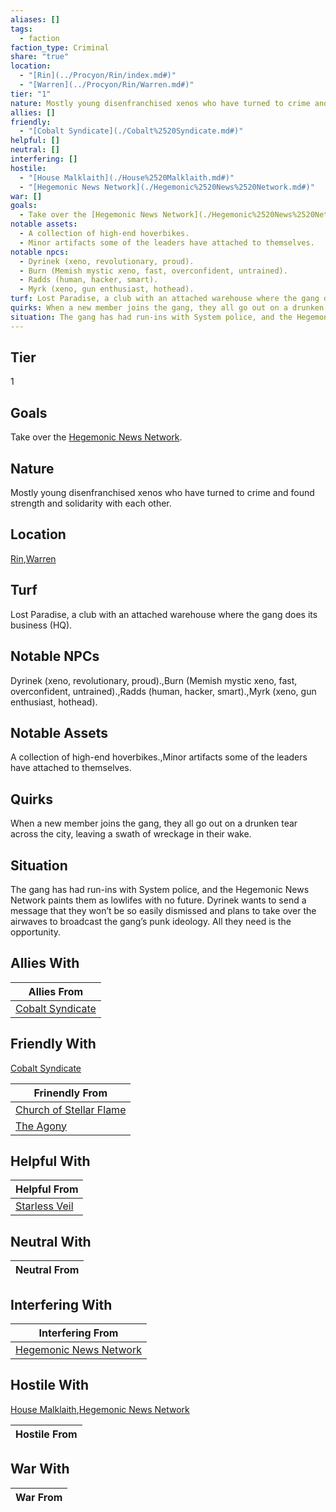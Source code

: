 ```yaml
---
aliases: []
tags:
  - faction
faction_type: Criminal
share: "true"
location:
  - "[Rin](../Procyon/Rin/index.md#)"
  - "[Warren](../Procyon/Rin/Warren.md#)"
tier: "1"
nature: Mostly young disenfranchised xenos who have turned to crime and found strength and solidarity with each other.
allies: []
friendly:
  - "[Cobalt Syndicate](./Cobalt%2520Syndicate.md#)"
helpful: []
neutral: []
interfering: []
hostile:
  - "[House Malklaith](./House%2520Malklaith.md#)"
  - "[Hegemonic News Network](./Hegemonic%2520News%2520Network.md#)"
war: []
goals:
  - Take over the [Hegemonic News Network](./Hegemonic%2520News%2520Network.md#).
notable assets:
  - A collection of high-end hoverbikes.
  - Minor artifacts some of the leaders have attached to themselves.
notable npcs:
  - Dyrinek (xeno, revolutionary, proud).
  - Burn (Memish mystic xeno, fast, overconfident, untrained).
  - Radds (human, hacker, smart).
  - Myrk (xeno, gun enthusiast, hothead).
turf: Lost Paradise, a club with an attached warehouse where the gang does its business (HQ).
quirks: When a new member joins the gang, they all go out on a drunken tear across the city, leaving a swath of wreckage in their wake.
situation: The gang has had run-ins with System police, and the Hegemonic News Network paints them as lowlifes with no future. Dyrinek wants to send a message that they won’t be so easily dismissed and plans to take over the airwaves to broadcast the gang’s punk ideology. All they need is the opportunity.
---
```

## Tier

1

## Goals

Take over the [Hegemonic News Network](Factions/Hegemonic%20News%20Network.md).

## Nature

Mostly young disenfranchised xenos who have turned to crime and found strength and solidarity with each other.

## Location

[Rin](../Procyon/Rin/index.md.md#),[Warren](../Procyon/Rin/Warren.md.md#)

## Turf

Lost Paradise, a club with an attached warehouse where the gang does its business (HQ).

## Notable NPCs

Dyrinek (xeno, revolutionary, proud).,Burn (Memish mystic xeno, fast, overconfident, untrained).,Radds (human, hacker, smart).,Myrk (xeno, gun enthusiast, hothead).

## Notable Assets

A collection of high-end hoverbikes.,Minor artifacts some of the leaders have attached to themselves.

## Quirks

When a new member joins the gang, they all go out on a drunken tear across the city, leaving a swath of wreckage in their wake.

## Situation

The gang has had run-ins with System police, and the Hegemonic News Network paints them as lowlifes with no future. Dyrinek wants to send a message that they won’t be so easily dismissed and plans to take over the airwaves to broadcast the gang’s punk ideology. All they need is the opportunity.

## Allies With



| Allies From                                        |
| -------------------------------------------------- |
| [Cobalt Syndicate](./Cobalt%2520Syndicate.md.md#) |


## Friendly With

[Cobalt Syndicate](./Cobalt%2520Syndicate.md.md#)

| Frinendly From                                                   |
| ---------------------------------------------------------------- |
| [Church of Stellar Flame](./Church%20of%20Stellar%20Flame.md) |
| [The Agony](./The%20Agony.md)                             |


## Helpful With



| Helpful From                                 |
| -------------------------------------------- |
| [Starless Veil](./Starless%20Veil.md) |


## Neutral With




| Neutral From |
| ------------ |



## Interfering With




| Interfering From                                               |
| -------------------------------------------------------------- |
| [Hegemonic News Network](./Hegemonic%2520News%2520Network.md.md#.md#) |



## Hostile With

[House Malklaith](./House%2520Malklaith.md.md#),[Hegemonic News Network](./Hegemonic%2520News%2520Network.md.md#.md#)


| Hostile From |
| ------------ |



## War With



| War From |
| -------- |

